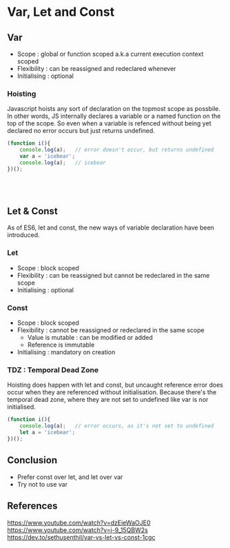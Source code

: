 # Var, Let and Const

## Var
* Scope : global or function scoped a.k.a current execution context scoped
* Flexibility : can be reassigned and redeclared whenever
* Initialising : optional

### Hoisting
Javascript hoists any sort of declaration on the topmost scope as possbile. In other words, JS internally declares a variable or a named function on the top of the scope. So even when a variable is refenced without being yet declared no error occurs but just returns undefined.
```javascript
(function i(){
    console.log(a);   // error doesn't occur, but returns undefined
    var a = 'icebear';
    console.log(a);   // icebear
})();
```
<br/><br/>

## Let & Const
As of ES6, let and const, the new ways of variable declaration have been introduced. 

### Let
* Scope : block scoped
* Flexibility : can be reassigned but cannot be redeclared in the same scope
* Initialising : optional

### Const
* Scope : block scoped
* Flexibility : cannot be reassigned or redeclared in the same scope
  * Value is mutable : can be modified or added
  * Reference is immutable 
* Initialising : mandatory on creation

### TDZ : Temporal Dead Zone
Hoisting does happen with let and const, but uncaught reference error does occur when they are referenced without initialisation. Because there's the temporal dead zone, where they are not set to undefined like var is nor initialised.
```javascript
(function i(){
    console.log(a);   // error occurs, as it's not set to undefined
    let a = 'icebear';
})();
```

## Conclusion
* Prefer const over let, and let over var
* Try not to use var

## References
https://www.youtube.com/watch?v=dzEieWaOJE0
https://www.youtube.com/watch?v=j-9_15QBW2s
https://dev.to/sethusenthil/var-vs-let-vs-const-1cgc
